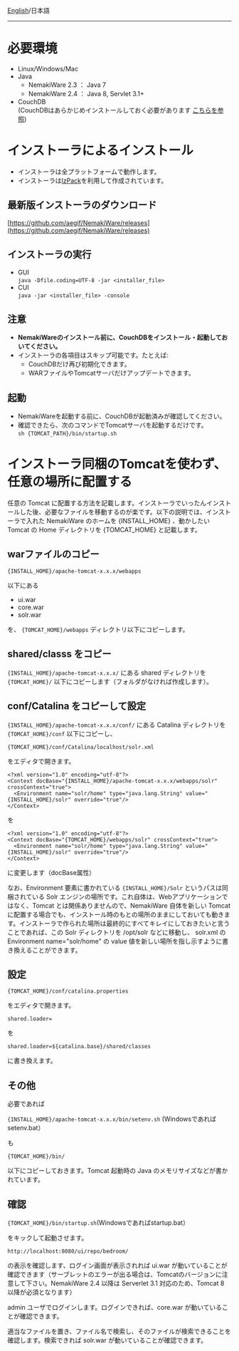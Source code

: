 [English](https://github.com/aegif/NemakiWare/wiki/Install%28NemakiWare%29)/日本語 
***
# 必要環境
- Linux/Windows/Mac
- Java
  * NemakiWare 2.3 ： Java 7
  * NemakiWare 2.4 ： Java 8, Servlet 3.1+
- CouchDB  
  (CouchDBはあらかじめインストールしておく必要があります [こちらを参照](https://github.com/aegif/NemakiWare/wiki/%E3%82%A4%E3%83%B3%E3%82%B9%E3%83%88%E3%83%BC%E3%83%AB%28CouchDB%29))


# インストーラによるインストール
- インストーラは全プラットフォームで動作します。
- インストーラは[IzPack](http://izpack.org/)を利用して作成されています。

## 最新版インストーラのダウンロード
[https://github.com/aegif/NemakiWare/releases](https://github.com/aegif/NemakiWare/releases)

## インストーラの実行
- GUI  
  `java -Dfile.coding=UTF-8 -jar <installer_file>`  
- CUI  
  `java -jar <installer_file> -console`  
 
## 注意
  - **NemakiWareのインストール前に、CouchDBをインストール・起動しておいてください。**  
  - インストーラの各項目はスキップ可能です。たとえば:  
    - CouchDBだけ再び初期化できます。
    - WARファイルやTomcatサーバだけアップデートできます。

## 起動
- NemakiWareを起動する前に、CouchDBが起動済みが確認してください。
- 確認できたら、次のコマンドでTomcatサーバを起動するだけです。  
  `sh {TOMCAT_PATH}/bin/startup.sh`

# インストーラ同梱のTomcatを使わず、任意の場所に配置する
任意の Tomcat に配置する方法を記載します。インストーラでいったんインストールした後、必要なファイルを移動するのが楽です。以下の説明では、インストーラで入れた NemakiWare のホームを {INSTALL_HOME} 、動かしたい Tomcat の Home ディレクトリを {TOMCAT_HOME} と記載します。

## warファイルのコピー

`{INSTALL_HOME}/apache-tomcat-x.x.x/webapps`

以下にある

* ui.war
* core.war
* solr.war

を、 `{TOMCAT_HOME}/webapps` ディレクトリ以下にコピーします。

## shared/classs をコピー
`{INSTALL_HOME}/apache-tomcat-x.x.x/` にある shared ディレクトリを `{TOMCAT_HOME}/` 以下にコピーします（フォルダがなければ作成します）。

## conf/Catalina をコピーして設定
`{INSTALL_HOME}/apache-tomcat-x.x.x/conf/` にある Catalina ディレクトリを `{TOMCAT_HOME}/conf` 以下にコピーし、

`{TOMCAT_HOME}/conf/Catalina/localhost/solr.xml`

をエディタで開きます。

```
<?xml version="1.0" encoding="utf-8"?>
<Context docBase="{INSTALL_HOME}/apache-tomcat-x.x.x/webapps/solr" crossContext="true">
  <Environment name="solr/home" type="java.lang.String" value="{INSTALL_HOME}/solr" override="true"/>
</Context>
```
を
```
<?xml version="1.0" encoding="utf-8"?>
<Context docBase="{TOMCAT_HOME}/webapps/solr" crossContext="true">
  <Environment name="solr/home" type="java.lang.String" value="{INSTALL_HOME}/solr" override="true"/>
</Context>
```
に変更します（docBase属性）

なお、Environment 要素に書かれている `{INSTALL_HOME}/Solr` というパスは同梱されている Solr エンジンの場所です。これ自体は、Webアプリケーションではなく、Tomcat とは関係ありませんので、NemakiWare 自体を新しい Tomcat に配置する場合でも、インストール時のもとの場所のままにしておいても動きます。インストーラで作られた場所は最終的にすべてキレイにしておきたいと言うことであれば、この Solr ディレクトリを /opt/solr などに移動し、 solr.xml の Environment name="solr/home" の value 値を新しい場所を指し示すように書き換えることができます。

## 設定
`{TOMCAT_HOME}/conf/catalina.properties`

をエディタで開きます。

`shared.loader=`

を

`shared.loader=${catalina.base}/shared/classes`

に書き換えます。

## その他

必要であれば

`{INSTALL_HOME}/apache-tomcat-x.x.x/bin/setenv.sh` (Windowsであればsetenv.bat）

も

`{TOMCAT_HOME}/bin/`

以下にコピーしておきます。Tomcat 起動時の Java のメモリサイズなどが書かれています。

## 確認
`{TOMCAT_HOME}/bin/startup.sh`(Windowsであればstartup.bat）

をキックして起動させます。

`http://localhost:8080/ui/repo/bedroom/`

の表示を確認します、ログイン画面が表示されれば ui.war が動いていることが確認できます（サーブレットのエラーが出る場合は、Tomcatのバージョンに注意して下さい。NemakiWare 2.4 以降は Serverlet 3.1 対応のため、Tomcat 8 以降が必須となります）

admin ユーザでログインします。ログインできれば、core.war が動いていることが確認できます。

適当なファイルを置き、ファイル名で検索し、そのファイルが検索できることを確認します。検索できれば solr.war が動いていることが確認できます。


